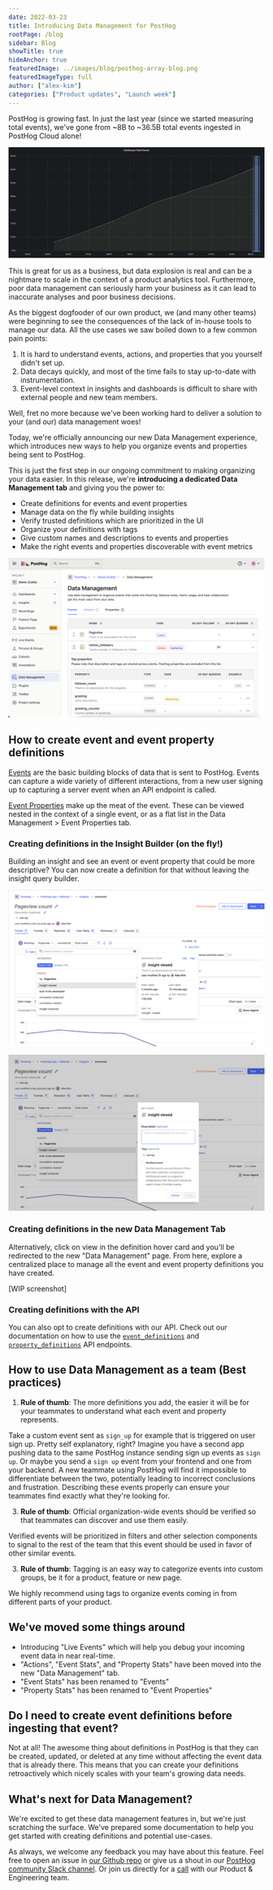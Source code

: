 ```yaml
---
date: 2022-03-23
title: Introducing Data Management for PostHog
rootPage: /blog
sidebar: Blog
showTitle: true
hideAnchor: true
featuredImage: ../images/blog/posthog-array-blog.png
featuredImageType: full
author: ["alex-kim"]
categories: ["Product updates", "Launch week"]
---
```


PostHog is growing fast. In just the last year (since we started measuring total events), we've gone from ~8B to ~36.5B total events ingested in PostHog Cloud alone!

![PostHog - total events](../images/blog/data-management-feature/total_events.png)

This is great for us as a business, but data explosion is real and can be a nightmare to scale in the context of a product analytics tool. Furthermore, poor data management can seriously harm your business as it can lead to inaccurate analyses and poor business decisions.

As the biggest dogfooder of our own product, we (and many other teams) were beginning to see the consequences of the lack of in-house tools to manage our data. All the use cases we saw boiled down to a few common pain points:

1. It is hard to understand events, actions, and properties that you yourself didn't set up.
2. Data decays quickly, and most of the time fails to stay up-to-date with instrumentation.
3. Event-level context in insights and dashboards is difficult to share with external people and new team members.

Well, fret no more because we've been working hard to deliver a solution to your (and our) data management woes!

Today, we're officially announcing our new Data Management experience, which introduces new ways to help you organize events and properties being sent to PostHog. 

This is just the first step in our ongoing commitment to making organizing your data easier. In this release, we're **introducing a dedicated Data Management tab** and giving you the power to:

- Create definitions for events and event properties
- Manage data on the fly while building insights
- Verify trusted definitions which are prioritized in the UI
- Organize your definitions with tags
- Give custom names and descriptions to events and properties
- Make the right events and properties discoverable with event metrics

![PostHog - data management tab](../images/blog/data-management-feature/data_management_tab.png)

## How to create event and event property definitions

[Events](/docs/user-guides/events) are the basic building blocks of data that is sent to PostHog. Events can capture a wide variety of different interactions, from a new user signing up to capturing a server event when an API endpoint is called.

[Event Properties](/docs/user-guides/events#event-properties) make up the meat of the event. These can be viewed nested in the context of a single event, or as a flat list in the Data Management > Event Properties tab.


### Creating definitions in the Insight Builder (on the fly!)

Building an insight and see an event or event property that could be more descriptive? You can now create a definition for that without leaving the insight query builder.

![PostHog - read definition hover card](../images/blog/data-management-feature/read_definition_card.png)

![PostHog - write definition hover card](../images/blog/data-management-feature/write_definition_card.png)

### Creating definitions in the new Data Management Tab

Alternatively, click on view in the definition hover card and you'll be redirected to the new "Data Management" page. From here, explore a centralized place to manage all the event and event property definitions you have created.

[WIP screenshot]

### Creating definitions with the API

You can also opt to create definitions with our API. Check out our documentation on how to use the [`event_definitions`](/docs/api/event-definitions) and [`property_definitions`](/docs/api/property-definitions) API endpoints.

## How to use Data Management as a team (Best practices)

1. **Rule of thumb**: The more definitions you add, the easier it will be for your teammates to understand what each event and property represents.

Take a custom event sent as `sign_up` for example that is triggered on user sign up. Pretty self explanatory, right? Imagine you have a second app pushing data to the same PostHog instance sending sign up events as `sign up`. Or maybe you send a `sign up` event from your frontend and one from your backend. A new teammate using PostHog will find it impossible to differentiate between the two, potentially leading to incorrect conclusions and frustration. Describing these events properly can ensure your teammates find exactly what they're looking for.

3. **Rule of thumb**: Official organization-wide events should be verified so that teammates can discover and use them easily. 

Verified events will be prioritized in filters and other selection components to signal to the rest of the team that this event should be used in favor of other similar events.

3. **Rule of thumb**: Tagging is an easy way to categorize events into custom groups, be it for a product, feature or new page. 

We highly recommend using tags to organize events coming in from different parts of your product. 

## We've moved some things around

- Introducing "Live Events" which will help you debug your incoming event data in near real-time.
- "Actions", "Event Stats", and "Property Stats" have been moved into the new "Data Management" tab.
- "Event Stats" has been renamed to "Events"
- "Property Stats" has been renamed to "Event Properties"

## Do I need to create event definitions before ingesting that event?

Not at all! The awesome thing about definitions in PostHog is that they can be created, updated, or deleted at any time without affecting the event data that is already there. This means that you can create your definitions retroactively which nicely scales with your team's growing data needs.

## What's next for Data Management?

We're excited to get these data management features in, but we're just scratching the surface. We've prepared some documentation to help you get started with creating definitions and potential use-cases.

As always, we welcome any feedback you may have about this feature. Feel free to open an issue in [our Github repo](https://github.com/PostHog/posthog) or give us a shout in our [PostHog community Slack channel](/slack). Or join us directly for a [call](https://calendly.com/posthog-feedback) with our Product & Engineering team.